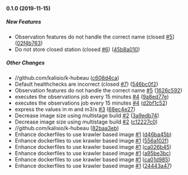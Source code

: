 #### 0.1.0 (2019-11-15)

##### New Features

*  Observation features do not handle the correct name (closed [#5](https://github.com/kalisio/k-hubeau/pull/5)] ([02f4b763](https://github.com/kalisio/k-hubeau/commit/02f4b763b5ed5e670a043d4073747f9d7174b558))
*  Do not store closed station (closed [#6](https://github.com/kalisio/k-hubeau/pull/6)) ([45b8a010](https://github.com/kalisio/k-hubeau/commit/45b8a010d00ed6e9ad6c06655edb1e0d22b8f72b))

##### Other Changes

* //github.com/kalisio/k-hubeau ([c608d4ca](https://github.com/kalisio/k-hubeau/commit/c608d4caea5a12680b00168b9f447caab05182d0))
*  Default healthchecks are incorrect (closed [#7](https://github.com/kalisio/k-hubeau/pull/7)) ([546bc0f2](https://github.com/kalisio/k-hubeau/commit/546bc0f2b009dcab9a048f27ac52b294550003c4))
*  Observation features do not handle the correct name [#5](https://github.com/kalisio/k-hubeau/pull/5) ([1626c592](https://github.com/kalisio/k-hubeau/commit/1626c592b292a745c1d41ff6d808a458f421f788))
*  executes the observations job every 15 minutes [#4](https://github.com/kalisio/k-hubeau/pull/4) ([9a8ed77e](https://github.com/kalisio/k-hubeau/commit/9a8ed77eef5a27051e054c7794016405f38466f0))
*  executes the observations job every 15 minutes [#4](https://github.com/kalisio/k-hubeau/pull/4) ([d2bf1c52](https://github.com/kalisio/k-hubeau/commit/d2bf1c52b6074929c0c911fe9d1667ebc7fb4e69))
*  express the values ​​in m and m3/s [#3](https://github.com/kalisio/k-hubeau/pull/3) ([68ec4e27](https://github.com/kalisio/k-hubeau/commit/68ec4e27a23468df8afe1a9cdd9f97208954b894))
*  Decrease image size using multistage build [#2](https://github.com/kalisio/k-hubeau/pull/2) ([3a9edb74](https://github.com/kalisio/k-hubeau/commit/3a9edb74701c34629a98af84954bf375c085b095))
*  Decrease image size using multistage build [#2](https://github.com/kalisio/k-hubeau/pull/2) ([c12227c0](https://github.com/kalisio/k-hubeau/commit/c12227c02c2246769d8857cb758283b88dccb846))
* //github.com/kalisio/k-hubeau ([82baa3eb](https://github.com/kalisio/k-hubeau/commit/82baa3ebe143c7126c7e5983518239abc1ac5d2c))
*  Enhance dockerfiles to use krawler based image [#1](https://github.com/kalisio/k-hubeau/pull/1) ([d46ba45b](https://github.com/kalisio/k-hubeau/commit/d46ba45be66861f7ac798d0125ba12ca7d974ff9))
*  Enhance dockerfiles to use krawler based image [#1](https://github.com/kalisio/k-hubeau/pull/1) ([556a102f](https://github.com/kalisio/k-hubeau/commit/556a102f6ed3dc8009c6700611ea08fc850e4366))
*  Enhance dockerfiles to use krawler based image [#1](https://github.com/kalisio/k-hubeau/pull/1) ([ca026b45](https://github.com/kalisio/k-hubeau/commit/ca026b45558bab6d67602f6d4841ff369fd35714))
*  Enhance dockerfiles to use krawler based image [#1](https://github.com/kalisio/k-hubeau/pull/1) ([a95be3bc](https://github.com/kalisio/k-hubeau/commit/a95be3bcfc16bbcc91aacd3d65d128180c4337c9))
*  Enhance dockerfiles to use krawler based image [#1](https://github.com/kalisio/k-hubeau/pull/1) ([ca01d985](https://github.com/kalisio/k-hubeau/commit/ca01d98527a2981ff930a5082004584ea52331ab))
*  Enhance dockerfiles to use krawler based image [#1](https://github.com/kalisio/k-hubeau/pull/1) ([24443a47](https://github.com/kalisio/k-hubeau/commit/24443a4755746158fb69e728e10b7fcd3d30bfb4))




